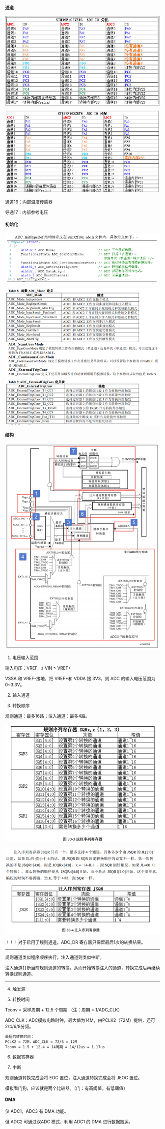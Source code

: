 #### 通道

![channel_v](README.assets/channel_v.png)

![channel_z](README.assets/channel_z.png)

通道16：内部温度传感器

导通17：内部参考电压

#### 初始化

![init_struct](README.assets/init_struct.png)

![init](README.assets/init.png)

#### 结构

![desc](README.assets/desc.png)

1. 电压输入范围

输入电压：VREF- ≤ VIN ≤ VREF+

VSSA 和 VREF-接地，把 VREF+和 VDDA 接 3V3，则 ADC 的输入电压范围为 0~3.3V。

2. 输入通道

3. 转换顺序

规则通道：最多16路；注入通道：最多4路。

![1](README.assets/1.png)

![2](README.assets/2.png)

！！！对于启用了规则通道，ADC_DR 寄存器只保留最后1次的转换结果。

---

规则通道类似程序顺序执行，注入通道则类似中断。

注入通道打断当前规则通道的转换，从而开始转换注入的通道，转换完成后再继续转换规则通道。

---

4. 触发源

5. 转换时间

Tconv = 采样周期 + 12.5 个周期 （注：周期 = 1/ADC_CLK）

ADC_CLK：ADC模拟电路时钟，最大值为14M，由PCLK2（72M）提供，还可2/4/6/8分频。

```
最短的转换时间：
PCLK2 = 72M，ADC_CLK = 72/6 = 12M
Tconv = 1.5 + 12.4 = 14周期 = 14/12us = 1.17us
```

6. 数据寄存器

7. 中断

规则通道转换完成会将 EOC 置位，注入通道转换完成会将 JEOC 置位。

模拟看门狗，应该就是两个比较器。（门：有高阈值，有低阈值）

#### DMA

仅 ADC1，ADC3 有 DMA 功能。

但 ADC2 可通过双ADC 模式，利用 ADC1 的 DMA 进行数据搬运。



